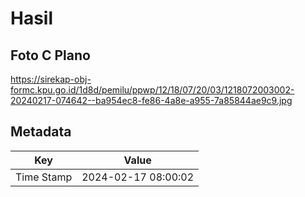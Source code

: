 # Hasil

## Foto C Plano

https://sirekap-obj-formc.kpu.go.id/1d8d/pemilu/ppwp/12/18/07/20/03/1218072003002-20240217-074642--ba954ec8-fe86-4a8e-a955-7a85844ae9c9.jpg


## Metadata

| Key        | Value               |
| ---------- | ------------------- |
| Time Stamp | 2024-02-17 08:00:02 |



